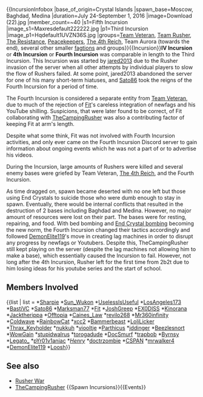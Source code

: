 {{IncursionInfobox
|base_of_origin=Crystal Islands
|spawn_base=Moscow, Baghdad, Medina
|duration=July 24-September 1, 2016
|image=Download (22).jpg
|member_count=~40
|s1=Fifth Incursion
|image_s1=Maxresdefault222222.jpg
|p1=Third Incursion
|image_p1=Hqdefault1UVZN36S.jpg
|groups=[Team Veteran](https://2b2t.miraheze.org/wiki/Team_Veteran), [Team Rusher](https://2b2t.miraheze.org/wiki/Team_Rusher), [The Resistance](https://2b2t.miraheze.org/wiki/The_Resistance), [Peacekeepers](https://2b2t.miraheze.org/wiki/Peacekeepers), [The 4th Reich](https://2b2t.miraheze.org/wiki/The_4th_Reich), Team Aurora (towards the end), several other smaller [fagtions](https://2b2t.miraheze.org/wiki/fagtions) and groups}}{{Incursion}}**IV Incursion** or **4th Incursion** or **Fourth Incursion** was comparable in length to the Third Incursion. This Incursion was started by [jared2013](https://2b2t.miraheze.org/wiki/jared2013) due to the Rusher invasion of the server when all other attempts by individual players to slow the flow of Rushers failed. At some point, jared2013 abandoned the server for one of his many short-term hiatuses, and [Sato86](https://2b2t.miraheze.org/wiki/Sato86) took the reigns of the Fourth Incursion for a period of time.

The Fourth Incursion is considered a separate entity from [Team Veteran](https://2b2t.miraheze.org/wiki/Team_Veteran), due to much of the rejection of [Fit](https://2b2t.miraheze.org/wiki/Fit)'s careless integration of newfags and his YouTube shilling. Suspicions, that were later found to be correct, of Fit collaborating with [TheCampingRusher](https://2b2t.miraheze.org/wiki/TheCampingRusher) was also a contributing factor of keeping Fit at arm's length.

Despite what some think, Fit was not involved with Fourth Incursion activities, and only ever came on the Fourth Incursion Discord server to gain information about ongoing events which he was not a part of or to advertise his videos.

During the Incursion, large amounts of Rushers were killed and several enemy bases were griefed by Team Veteran, [The 4th Reich](https://2b2t.miraheze.org/wiki/The_4th_Reich), and the Fourth Incursion.

As time dragged on, spawn became deserted with no one left but those using End Crystals to suicide those who were dumb enough to stay in spawn. Eventually, there would be internal conflicts that resulted in the destruction of 2 bases including Baghdad and Medina. However, no major amount of resources were lost on their part. The bases were for resting, repairing, and food. With bed bombing and [End Crystal bombing](https://2b2t.miraheze.org/wiki/End_Crystal_suicide_bombers) becoming the new norm, the Fourth Incursion changed their tactics accordingly and followed [DemonElite119](https://2b2t.miraheze.org/wiki/DemonElite119)'s move in creating lag machines in order to disrupt any progress by newfags or Youtubers. Despite this, TheCampingRusher still kept playing on the server (despite the lag machines not allowing him to make a base), which essentially caused the Incursion to fail. However, not long after the 4th Incursion, Rusher left for the first time from 2b2t due to him losing ideas for his youtube series and the start of school.
## Members Involved
{{list | list = *[Sharpie](https://2b2t.miraheze.org/wiki/Sharpie)
*[Sun_Wukon](https://2b2t.miraheze.org/wiki/Sun_Wukon)
*[UselessIsUseful](https://2b2t.miraheze.org/wiki/UselessIsUseful)
*[LosAngeles173](https://2b2t.miraheze.org/wiki/LosAngeles173)
*[BastiVC](https://2b2t.miraheze.org/wiki/BastiVC)
*[Sato86](https://2b2t.miraheze.org/wiki/Sato86)
*[Marksman77](https://2b2t.miraheze.org/wiki/Marksman77)
*[Fit](https://2b2t.miraheze.org/wiki/Fit)
*[JoshGreep](https://2b2t.miraheze.org/wiki/JoshGreep)
*[EX0DlSS](https://2b2t.miraheze.org/wiki/EX0DlSS)
*[Kinorana](https://2b2t.miraheze.org/wiki/Kinorana)
*[Jacktherippa](https://2b2t.miraheze.org/wiki/Jacktherippa)
*[Offtopia](https://2b2t.miraheze.org/wiki/Offtopia)
*[Caines_Law](https://2b2t.miraheze.org/wiki/Caines_Law)
*[revilo268](https://2b2t.miraheze.org/wiki/revilo268)
*[Mr360infinity](https://2b2t.miraheze.org/wiki/Mr360infinity)
*[Coldwave](https://2b2t.miraheze.org/wiki/Coldwave)
*[RainbowCat](https://2b2t.miraheze.org/wiki/RainbowCat)
*[xcc2](https://2b2t.miraheze.org/wiki/xcc2)
*[Bammerbeast](https://2b2t.miraheze.org/wiki/Bammerbeast)
*[LoliLicker](https://2b2t.miraheze.org/wiki/LoliLicker)
*[Thrax_Keyholder](https://2b2t.miraheze.org/wiki/Thrax_Keyholder)
*[nukkuh](https://2b2t.miraheze.org/wiki/nukkuh)
*[viooltje](https://2b2t.miraheze.org/wiki/viooltje)
*[Parthicus](https://2b2t.miraheze.org/wiki/Parthicus)
*[jddinger](https://2b2t.miraheze.org/wiki/jddinger)
*[Beezlesnort](https://2b2t.miraheze.org/wiki/Beezlesnort)
*[WowGain](https://2b2t.miraheze.org/wiki/WowGain)
*[stupidwalrus](https://2b2t.miraheze.org/wiki/stupidwalrus)
*[torogadude](https://2b2t.miraheze.org/wiki/torogadude)
*[DocSmurf](https://2b2t.miraheze.org/wiki/DocSmurf)
*[trapbob](https://2b2t.miraheze.org/wiki/trapbob)
*[Byrnsy](https://2b2t.miraheze.org/wiki/Byrnsy)
*[Legato_](https://2b2t.miraheze.org/wiki/Legato_)
*[pYr01v1aniac](https://2b2t.miraheze.org/wiki/pYr01v1aniac)
*[_Henry_](https://2b2t.miraheze.org/wiki/_Henry_)
*[doctrzombie](https://2b2t.miraheze.org/wiki/doctrzombie)
*[CSPAN](https://2b2t.miraheze.org/wiki/CSPAN)
*[mrwalker4](https://2b2t.miraheze.org/wiki/mrwalker4)
*[DemonElite119](https://2b2t.miraheze.org/wiki/DemonElite119)
*[Loosh](https://2b2t.miraheze.org/wiki/Loosh)}}

## See also
* [Rusher War](https://2b2t.miraheze.org/wiki/Rusher_War)
* [TheCampingRusher](https://2b2t.miraheze.org/wiki/TheCampingRusher)
{{Spawn Incursions}}{{Events}}
